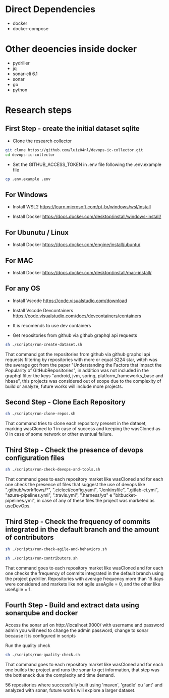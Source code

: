 # Direct Dependencies
- docker
- docker-compose

# Other deoencies inside docker
- pydriller
- jq
- sonar-cli 6.1
- sonar
- go
- python

# Research steps

## First Step - create the initial dataset sqlite

- Clone the research collector

```bash
git clone https://github.com/luiz04nl/devops-ic-collector.git
cd devops-ic-collector
```

- Set the GITHUB_ACCESS_TOKEN in .env file following the .env.example file

```bash
cp .env.example .env
```

## For Windows
- Install WSL2
https://learn.microsoft.com/pt-br/windows/wsl/install

-  Install Docker
https://docs.docker.com/desktop/install/windows-install/

## For Ubunutu / Linux
-  Install Docker
https://docs.docker.com/engine/install/ubuntu/

## For MAC
-  Install Docker
https://docs.docker.com/desktop/install/mac-install/


## For any OS
- Install Vscode
https://code.visualstudio.com/download

- Install Vscode Devcontainers
https://code.visualstudio.com/docs/devcontainers/containers

- It is recomends to use dev containers

- Get repositories from github via github graphql api requests

```bash
sh ./scripts/run-create-dataset.sh
```

That command got the repositories from github via github graphql api requests filtering by
repositories with more or equal 3224 star, witch was the average got from the paper "Understanding the Factors that Impact the Popularity of GitHubRepositories", in addition was not included in the graphql filter the keys "android, jvm, spring, platform_frameworks_base and hbase", this projects was considered out of scope due to the complexity of build or analyze, future works will include more projects.

## Second Step - Clone Each Repository

```bash
sh ./scripts/run-clone-repos.sh
```

That command tries to clone each repository present in the dataset, marking wasCloned to 1 in case of success and keeping the wasCloned as 0 in case of some network or other eventual failure.

## Third Step - Check the presence of devops configuration files

```bash
sh ./scripts/run-check-devops-and-tools.sh
```

That command goes to each repository market like wasCloned and for each one check the presence of files that suggest the use of devops like ".github/workflows/*", ".cicleci/config.yaml", "Jenkinsfile", ".gitlab-ci.yml", "azure-pipelines.yml", ".travis.yml", ".harness/*ya*" e "bitbucket-pipelines.yml", in case of any of these files the project was marketed as useDevOps.

## Third Step - Check the frequency of commits integrated in the default branch and the amount of contributors

```bash
sh ./scripts/run-check-agile-and-behaviors.sh
```

```bash
sh ./scripts/run-contributors.sh
```

That command goes to each repository market like wasCloned and for each one checks the frequency of commits integrated in the default branch using the project pydriller. Repositories with average frequency more than 15 days were considered and markets like not agile useAgile = 0, and the other like useAgile = 1.

## Fourth Step - Build and extract data using sonarqube and docker
Access the sonar url on http://localhost:9000/ with username and password admin
you will need to change the admin password, change to sonar because it is configured in scripts

Run the quality check
```bash
sh ./scripts/run-quality-check.sh
```

That command goes to each repository market like wasCloned and for each one builds the project and runs the sonar to get information, that step was the bottleneck due the complexity and time demand.

56 repositories where successfully built using 'maven', 'gradle' ou 'ant' and analyzed with sonar, future works will explore a larger dataset.
